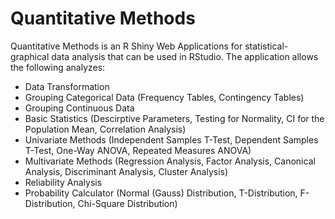 # Quantitative Methods
Quantitative Methods is an R Shiny Web Applications for statistical-graphical data analysis that can be used in RStudio. The application allows the following analyzes:

- Data Transformation
- Grouping Categorical Data (Frequency Tables, Contingency Tables)
- Grouping Continuous Data
- Basic Statistics (Descirptive Parameters, Testing for Normality, CI for the Population Mean, Correlation Analysis)
- Univariate Methods (Independent Samples T-Test, Dependent Samples T-Test, One-Way ANOVA, Repeated Measures ANOVA)
- Multivariate Methods (Regression Analysis, Factor Analysis, Canonical Analysis, Discriminant Analysis, Cluster Analysis)
- Reliability Analysis
- Probability Calculator (Normal (Gauss) Distribution, T-Distribution, F-Distribution, Chi-Square Distribution)
